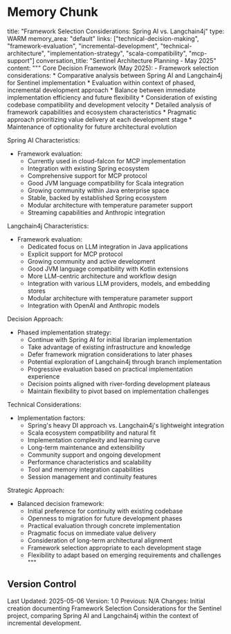 # Memory Chunk

<chunk>
title: "Framework Selection Considerations: Spring AI vs. Langchain4j"
type: WARM
memory_area: "default"
links: ["technical-decision-making", "framework-evaluation", "incremental-development", "technical-architecture", "implementation-strategy", "scala-compatibility", "mcp-support"]
conversation_title: "Sentinel Architecture Planning - May 2025"
content: """
Core Decision Framework (May 2025):
- Framework selection considerations:
  * Comparative analysis between Spring AI and Langchain4j for Sentinel implementation
  * Evaluation within context of phased, incremental development approach
  * Balance between immediate implementation efficiency and future flexibility
  * Consideration of existing codebase compatibility and development velocity
  * Detailed analysis of framework capabilities and ecosystem characteristics
  * Pragmatic approach prioritizing value delivery at each development stage
  * Maintenance of optionality for future architectural evolution

Spring AI Characteristics:
- Framework evaluation:
  * Currently used in cloud-falcon for MCP implementation
  * Integration with existing Spring ecosystem
  * Comprehensive support for MCP protocol
  * Good JVM language compatibility for Scala integration
  * Growing community within Java enterprise space
  * Stable, backed by established Spring ecosystem
  * Modular architecture with temperature parameter support
  * Streaming capabilities and Anthropic integration

Langchain4j Characteristics:
- Framework evaluation:
  * Dedicated focus on LLM integration in Java applications
  * Explicit support for MCP protocol
  * Growing community and active development
  * Good JVM language compatibility with Kotlin extensions
  * More LLM-centric architecture and workflow design
  * Integration with various LLM providers, models, and embedding stores
  * Modular architecture with temperature parameter support
  * Integration with OpenAI and Anthropic models

Decision Approach:
- Phased implementation strategy:
  * Continue with Spring AI for initial librarian implementation
  * Take advantage of existing infrastructure and knowledge
  * Defer framework migration considerations to later phases
  * Potential exploration of Langchain4j through branch implementation
  * Progressive evaluation based on practical implementation experience
  * Decision points aligned with river-fording development plateaus
  * Maintain flexibility to pivot based on implementation challenges

Technical Considerations:
- Implementation factors:
  * Spring's heavy DI approach vs. Langchain4j's lightweight integration
  * Scala ecosystem compatibility and natural fit
  * Implementation complexity and learning curve
  * Long-term maintenance and extensibility
  * Community support and ongoing development
  * Performance characteristics and scalability
  * Tool and memory integration capabilities
  * Session management and continuity features

Strategic Approach:
- Balanced decision framework:
  * Initial preference for continuity with existing codebase
  * Openness to migration for future development phases
  * Practical evaluation through concrete implementation
  * Pragmatic focus on immediate value delivery
  * Consideration of long-term architectural alignment
  * Framework selection appropriate to each development stage
  * Flexibility to adapt based on emerging requirements and challenges
"""
</chunk>

## Version Control
Last Updated: 2025-05-06
Version: 1.0
Previous: N/A
Changes: Initial creation documenting Framework Selection Considerations for the Sentinel project, comparing Spring AI and Langchain4j within the context of incremental development.
